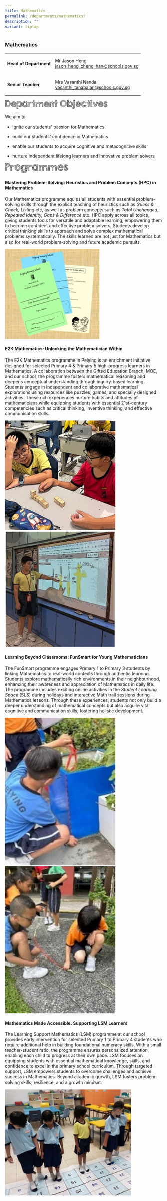 ```yaml
---
title: Mathematics
permalink: /departments/mathematics/
description: ""
variant: tiptap
---
```

<h3><strong>Mathematics</strong></h3>
<table style="minWidth: 50px">
<colgroup>
<col>
<col>
</colgroup>
<tbody>
<tr>
<td rowspan="1" colspan="1">
<p><strong>Head of Department</strong>
</p>
</td>
<td rowspan="1" colspan="1">
<p>Mr Jason Heng
<br><a href="mailto:jason_heng_cheng_han@schools.gov.sg" rel="noopener noreferrer nofollow" target="_blank">jason_heng_cheng_han@schools.gov.sg</a>
</p>
</td>
</tr>
<tr>
<td rowspan="1" colspan="1">
<p><strong>Senior Teacher</strong>
</p>
</td>
<td rowspan="1" colspan="1">
<p>Mrs Vasanthi Nanda
<br><a href="mailto:vasanthi_tanabalan@schools.gov.sg" rel="noopener noreferrer nofollow" target="_blank">vasanthi_tanabalan@schools.gov.sg</a>
</p>
</td>
</tr>
</tbody>
</table>
<div class="isomer-image-wrapper">
<img style="width:65%" height="auto" width="100%" src="/images/department%20objectives.jpg">
</div>
<p>We aim to</p>
<ul>
<li>
<p>ignite our students' passion for Mathematics</p>
</li>
<li>
<p>build our students' confidence in Mathematics</p>
</li>
<li>
<p>enable our students to acquire cognitive and metacognitive skills</p>
</li>
<li>
<p>nurture independent lifelong learners and innovative problem solvers</p>
</li>
</ul>
<div class="isomer-image-wrapper">
<img style="width:40%" height="auto" width="100%" src="/images/programmes.png">
</div>
<h4>Mastering Problem-Solving: Heuristics and Problem Concepts (HPC) in Mathematics</h4>
<p>Our Mathematics programme equips all students with essential problem-solving
skills through the explicit teaching of heuristics such as <em>Guess &amp; Check,</em>  <em>Listing </em>etc,
as well as problem concepts such as <em>Total Unchanged</em>, <em>Repeated Identity, Gaps &amp; Difference </em>etc.
HPC apply across all topics, giving students tools for versatile and adaptable
learning, empowering them to become confident and effective problem solvers.
Students develop critical thinking skills to approach and solve complex
mathematical problems systematically. The skills learned are not just for
Mathematics but also for real-world problem-solving and future academic
pursuits.</p>
<div class="isomer-image-wrapper">
<img style="width: 60%;" height="auto" width="100%" alt="" src="/images/Department/Picture1.jpg">
</div>
<h4>E2K Mathematics: Unlocking the Mathematician Within</h4>
<p>The E2K Mathematics programme in Peiying is an enrichment initiative designed
for selected Primary 4 &amp; Primary 5 high-progress learners in Mathematics.
A collaboration between the Gifted Education Branch, MOE, and our school,
the programme fosters mathematical reasoning and deepens conceptual understanding
through inquiry-based learning. Students engage in independent and collaborative
mathematical explorations using resources like puzzles, games, and specially
designed activities. These rich experiences nurture habits and attitudes
of mathematicians while equipping students with essential 21st-century
competencies such as critical thinking, inventive thinking, and effective
communication skills.</p>
<div class="isomer-image-wrapper">
<img style="width: 70%;" height="auto" width="100%" alt="" src="/images/Department/Picture2.jpg">
</div>
<div class="isomer-image-wrapper">
<img style="width: 70%;" height="auto" width="100%" alt="" src="/images/Department/Picture3.jpg">
</div>
<h4>Learning Beyond Classrooms: Fun$mart for Young Mathematicians</h4>
<p>The Fun$mart programme engages Primary 1 to Primary 3 students by linking
Mathematics to real-world contexts through authentic learning. Students
explore mathematically rich environments in their neighbourhood, enhancing
their awareness and appreciation of Mathematics in daily life. The programme
includes exciting online activities in the <em>Student Learning Space</em> (SLS)
during holidays and interactive Math trail sessions during Mathematics
lessons. Through these experiences, students not only build a deeper understanding
of mathematical concepts but also acquire vital cognitive and communication
skills, fostering holistic development.</p>
<div class="isomer-image-wrapper">
<img style="width: 70%;" height="auto" width="100%" alt="" src="/images/Department/Picture4.jpg">
</div>
<div class="isomer-image-wrapper">
<img style="width: 70%;" height="auto" width="100%" alt="" src="/images/Department/Picture5.jpg">
</div>
<h4>Mathematics Made Accessible: Supporting LSM Learners</h4>
<p>The Learning Support Mathematics (LSM) programme at our school provides
early intervention for selected Primary 1 to Primary 4 students who require
additional help in building foundational numeracy skills. With a small
teacher-student ratio, the programme ensures personalized attention, enabling
each child to progress at their own pace. LSM focuses on equipping students
with essential mathematical knowledge, skills, and confidence to excel
in the primary school curriculum. Through targeted support, LSM empowers
students to overcome challenges and achieve success in Mathematics. Beyond
academic growth, LSM fosters problem-solving skills, resilience, and a
growth mindset.&nbsp;</p>
<div class="isomer-image-wrapper">
<img style="width: 80%;" height="auto" width="100%" alt="" src="/images/Department/Picture6.jpg">
</div>
<p></p>